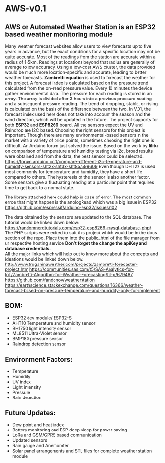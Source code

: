 # AWS-v0.1
## AWS or Automated Weather Station is an ESP32 based weather monitoring module 
Many weather forecast websites allow users to view forecasts up to five years in advance, but the exact conditions for a specific location may not be quite accurate. Most of the readings from the station are accurate within a radius of 1-5km. Readings at locations beyond that radius are generally of average to low accuracy. Using a low-cost AWS cluster, the data provided would be much more location-specific and accurate, leading to better weather forecasts.
 **Zambretti equation** is used to forecast the weather for this project. A forecast index is calculated based on the pressure trend calculated from the on-read pressure value. Every 10 minutes the device gather environmental data. The pressure for each reading is stored in an array. The array is divided after 3 hours into a previous pressure reading and a subsequent pressure reading. The trend of dropping, stable, or rising is calculated on the basis of the difference between the two. 
 In V.01, the forecast index used here does not take into account the season and the wind direction, which will be updated in the future.
 The project supports for both **ESP32** and **ESP8266** board. All the sensors expect the UV and Raindrop are I2C based.
 Choosing the right sensors for this project is important. Though there are many environmental-based sensors in the market with a variety of price points, sometimes choosing the right one is difficult. An Arduino forum just solved the issue. Based on the work by **lilitu** on comparison of temperature and humidity testing via i2c, broad results were obtained and from the data, the best sensor could be selected.
https://forum.arduino.cc/t/compare-different-i2c-temperature-and-humidity-sensors-sht2x-sht3x-sht85/599609
 Even though DHT22 is used most commonly for temperature and humidity, they have a short life compared to others. The hysteresis of the sensor is also another factor. Some sensors give a fluctuating reading at a particular point that requires time to get back to a normal state. 

 The library attached here could help in case of error. The most common erroe that might happen is the anologRead which was a big issue  in ESP32
https://github.com/espressif/arduino-esp32/issues/102

 The data obtained by the sensors are updated to the SQL database. The tutorial would be linked down below:
https://randomnerdtutorials.com/esp32-esp8266-mysql-database-php/
 The PHP scripts were edited to suit this project which would be in the docs section of the repo. Place them into the public_html of the file manager from ur respective hosting service
 **Don’t forget the change the apiKey and database credentials.**  
 All the major links which will help out to know more about the concepts and ideations would be linked down below:
http://www.truganinaweather.com/projects/zambretti-forecaster-project.htm
https://communities.sas.com/t5/SAS-Analytics-for-IoT/Zambretti-Algorithm-for-Weather-Forecasting/td-p/679487
https://github.com/fandonov/weatherstation
https://earthscience.stackexchange.com/questions/16366/weather-forecast-based-on-pressure-temperature-and-humidity-only-for-implement
 
## BOM:
- ESP32 dev module/ ESP32-S
- AHT10 Temperature and humidity sensor 
- BH1750 light intensity sensor 
- ML8511 Ultra-Violet sensor
- BMP180 pressure sensor
- Raindrop detection sensor 
## Environment Factors:
- Temperature
- Humidity
- UV index
- Light intensity
- Pressure
- Rain detection

## Future Updates:
- Dew point and heat index
- Battery monitoring and ESP deep sleep for power saving
- LoRa and GSM/GPRS based communication
- Updated sensors
- Rain gauge and Anemomter
- Solar panel arrangements and STL files for complete weather station module  

